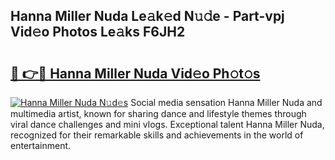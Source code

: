 ## Hanna Miller Nuda Le𝚊k𝚎d N𝚞𝚍e - Part-vpj Vid𝚎o Photos Le𝚊ks F6JH2

# <h2><a href="http://fbeuvn8.evod.top/?m=Hanna+Miller+Nuda">🔗 👉🔴 Hanna Miller Nuda Vid𝚎o Ph𝚘t𝚘s</a></h2>

[![Hanna Miller Nuda N𝚞d𝚎s](https://i.imgur.com/8V9OHl7.gif)](http://fbeuvn8.evod.top/?m=Hanna+Miller+Nuda)
Social media sensation Hanna Miller Nuda and multimedia artist, known for sharing dance and lifestyle themes through viral dance challenges and mini vlogs. Exceptional talent Hanna Miller Nuda, recognized for their remarkable skills and achievements in the world of entertainment. 
